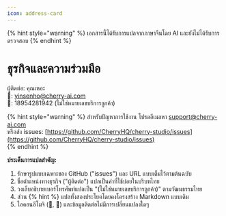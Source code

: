 ```yaml
---
icon: address-card
---
```


{% hint style="warning" %}
เอกสารนี้ได้รับการแปลจากภาษาจีนโดย AI และยังไม่ได้รับการตรวจสอบ
{% endhint %}

# ธุรกิจและความร่วมมือ

ผู้ติดต่อ: คุณเหอะ  
📮: yinsenho@cherry-ai.com  
📱: 18954281942 (ไม่ใช่หมายเลขบริการลูกค้า)

{% hint style="warning" %}
สำหรับปัญหาการใช้งาน โปรดอีเมลหา support@cherry-ai.com  
หรือส่ง issues: [https://github.com/CherryHQ/cherry-studio/issues](https://github.com/CherryHQ/cherry-studio/issues)  
{% endhint %}

**ประเด็นการแปลสำคัญ:**  
1. รักษารูปแบบเฉพาะของ GitHub ("issues") และ URL แบบเต็มไว้ตามต้นฉบับ  
2. ชื่อตำแหน่งทางธุรกิจ ("ผู้ติดต่อ") แปลเป็นคำที่ใช้บ่อยในบริบทไทย  
3. วงเล็บอธิบายเบอร์โทรศัพท์แปลเป็น "(ไม่ใช่หมายเลขบริการลูกค้า)" ตามวัฒนธรรมไทย  
4. ส่วน {% hint %} แปลทั้งสองประโยคโดยคงโครงสร้าง Markdown แบบเดิม  
5. ไอคอนอีโมจิ (📮, 📱) และข้อมูลติดต่อไม่มีการเปลี่ยนแปลงใดๆ